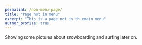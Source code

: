 ```yaml
---
permalink: /non-menu-page/
title: "Page not in menu"
excerpt: "This is a page not in th emain menu"
author_profile: true
---
```


Showing some pictures about snowboarding and surfing later on.